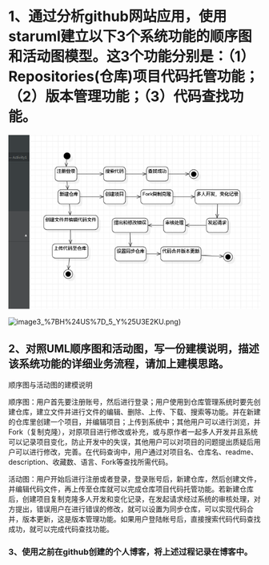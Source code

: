 # 1、通过分析github网站应用，使用staruml建立以下3个系统功能的顺序图和活动图模型。这3个功能分别是：（1）Repositories(仓库)项目代码托管功能；（2）版本管理功能；（3）代码查找功能。

![image](https://github.com/huqingyang20182123063/huqingyang20182123063/blob/main/%E6%96%B0%E5%BB%BA%E6%96%87%E4%BB%B6%E5%A4%B92/YP%40%7BSV5_13GZ~JJ%604ZPCGBC.png)

![image](https://github.com/huqingyang20182123063/huqingyang20182123063/blob/main/%E6%96%B0%E5%BB%BA%E6%96%87%E4%BB%B6%E5%A4%B92/B6%40)3_%7BH%24US%7D_5_Y%25U3E2KU.png)

## 2、对照UML顺序图和活动图，写一份建模说明，描述该系统功能的详细业务流程，请加上建模思路。

顺序图与活动图的建模说明

顺序图：用户首先要注册账号，然后进行登录；用户使用到仓库管理系统时要先创建仓库，建立文件并进行文件的编辑、删除、上传、下载、搜索等功能。并在新建的仓库里创建一个项目，并编辑项目；上传到系统中；其他用户可以进行浏览，并Fork（复制克隆），对原项目进行修改或补充，或与原作者一起多人开发并且系统可以记录项目变化，防止开发中的失误，其他用户可以对项目的问题提出质疑后用户可以进行修改，完善。在代码查询中，用户通过对项目名、仓库名、readme、description、收藏数、语言、Fork等查找所需代码。

活动图：用户开始后进行注册或者登录，登录账号后，新建仓库，然后创建文件，并编辑代码文件，再上传至仓库就可以完成仓库项目代码托管功能。若新建仓库后，创建项目复制克隆多人开发和变化记录，在发起请求经过系统的审核处理，对方提出，错误用户在进行错误的修改，就可以设置为同步仓库，可以实现代码合并，版本更新，这是版本管理功能。如果用户登陆帐号后，直接搜索代码代码查找成功，就可以完成代码查找功能。

### 3、使用之前在github创建的个人博客，将上述过程记录在博客中。
